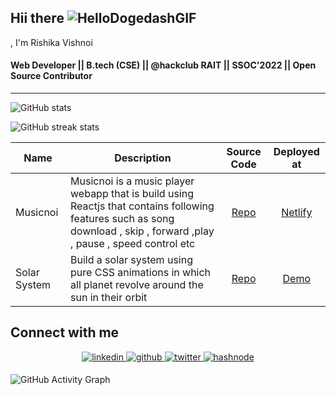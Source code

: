 

 
   ## Hii there ![HelloDogedashGIF](https://user-images.githubusercontent.com/84177590/195639355-5bd562b1-ae2a-413a-9592-56c3665faf1e.gif)
, I'm Rishika Vishnoi
   
   
 #### Web Developer || B.tech (CSE) ||  @hackclub RAIT || SSOC'2022 || Open Source Contributor
---




<!-- ![](https://github-readme-stats.vercel.app/api/top-langs/?username=rishikavishnoi&theme=radical&hide_border=false&include_all_commits=false&count_private=false&layout=compact) -->





![GitHub stats](https://github-readme-stats.vercel.app/api?username=rishikavishnoi&theme=radical&show_icons=true)  



![GitHub streak stats](https://github-readme-streak-stats.herokuapp.com/?user=rishikavishnoi&theme=radical)  

 

<!-- ## 🏆 GitHub Trophies
![](https://github-profile-trophy.vercel.app/?username=rishikavishnoi&theme=radical&no-frame=true&no-bg=true&margin-w=4)-->


 
 
Name |Description | Source Code   | Deployed at   | 
---  | ---        |:------------: |:-------------:|
Musicnoi | Musicnoi is a music player webapp  that is build using  Reactjs that contains following features such as song download , skip , forward ,play , pause , speed control etc  | [Repo](https://github.com/Rishikavishnoi/Music-player-ReactJs) | [Netlify](https://musicnoi.netlify.app/)
Solar System | Build a solar system using pure CSS animations in which all planet revolve around the sun in their orbit  | [Repo](https://github.com/Rishikavishnoi/solar-system) | [Demo](https://rishikavishnoi.github.io/solar-system/)


<!-- # 💻 Tech Stack:
![C](https://img.shields.io/badge/c-%2300599C.svg?style=for-the-badge&logo=c&logoColor=white) ![Java](https://img.shields.io/badge/java-%23ED8B00.svg?style=for-the-badge&logo=java&logoColor=white) ![HTML5](https://img.shields.io/badge/html5-%23E34F26.svg?style=for-the-badge&logo=html5&logoColor=white) ![CSS3](https://img.shields.io/badge/css3-%231572B6.svg?style=for-the-badge&logo=css3&logoColor=white) ![JavaScript](https://img.shields.io/badge/javascript-%23323330.svg?style=for-the-badge&logo=javascript&logoColor=%23F7DF1E) ![PHP](https://img.shields.io/badge/php-%23777BB4.svg?style=for-the-badge&logo=php&logoColor=white) ![Python](https://img.shields.io/badge/python-3670A0?style=for-the-badge&logo=python&logoColor=ffdd54) ![React](https://img.shields.io/badge/react-%2320232a.svg?style=for-the-badge&logo=react&logoColor=%2361DAFB) ![SASS](https://img.shields.io/badge/SASS-hotpink.svg?style=for-the-badge&logo=SASS&logoColor=white) ![MongoDB](https://img.shields.io/badge/MongoDB-%234ea94b.svg?style=for-the-badge&logo=mongodb&logoColor=white) ![MySQL](https://img.shields.io/badge/mysql-%2300f.svg?style=for-the-badge&logo=mysql&logoColor=white) ![Bootstrap](https://img.shields.io/badge/bootstrap-%23563D7C.svg?style=for-the-badge&logo=bootstrap&logoColor=white) ![TailwindCSS](https://img.shields.io/badge/tailwindcss-%2338B2AC.svg?style=for-the-badge&logo=tailwind-css&logoColor=white)
-->



## Connect with me  
<div align="center">
<a href="https://linkedin.com/in/rishika-vishnoi-94a0b9213/" target="_blank">
<img src=https://img.shields.io/badge/linkedin-%231E77B5.svg?&style=for-the-badge&logo=linkedin&logoColor=white alt=linkedin style="margin-bottom: 5px;" />
</a>
<a href="https://github.com/Rishikavishnoi" target="_blank">
<img src=https://img.shields.io/badge/github-%2324292e.svg?&style=for-the-badge&logo=github&logoColor=white alt=github style="margin-bottom: 5px;" />
</a>
<a href="https://twitter.com/vishnoi_rishika" target="_blank">
<img src=https://img.shields.io/badge/twitter-%2300acee.svg?&style=for-the-badge&logo=twitter&logoColor=white alt=twitter style="margin-bottom: 5px;" />
</a> 
<a href="https://hashnode.com/@rishikavishnoi" target="_blank">
<img src=https://img.shields.io/badge/hashnode-%232962FF.svg?&style=for-the-badge&logo=hashnode&logoColor=white alt=hashnode style="margin-bottom: 5px;" />
</a>  
</div>  

 <!--  [![](https://visitcount.itsvg.in/api?id=rishikavishnoi&icon=0&color=1)](https://visitcount.itsvg.in)-->
  

 <!-- ### ✍️ Random Dev Quote
![](https://quotes-github-readme.vercel.app/api?type=horizontal&theme=radical)
-->
![GitHub Activity Graph](https://activity-graph.herokuapp.com/graph?username=rishikavishnoi) 


